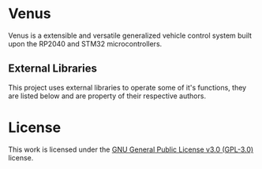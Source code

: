 # Venus

Venus is a extensible and versatile generalized vehicle control system built upon the RP2040 and STM32 microcontrollers.

## External Libraries
This project uses external libraries to operate some of it's functions, they are listed below and are property of their respective authors.
<br>


# License

This work is licensed under the [GNU General Public License v3.0 (GPL-3.0)](LICENSE) license.